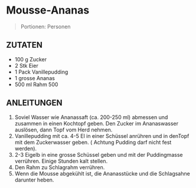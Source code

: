 # Mousse-Ananas


> Portionen:  Personen

## ZUTATEN

* 100 g Zucker
* 2 Stk Eier
* 1 Pack Vanillepudding
* 1 grosse Ananas
* 500 ml Rahm 500

## ANLEITUNGEN

1. Soviel Wasser wie Ananassaft (ca. 200-250 ml) abmessen und zusammen in einen Kochtopf geben. Den Zucker im Ananaswasser auslösen, dann Topf vom Herd nehmen.
2. Vanillepudding mit ca. 4-5 El in einer Schüssel anrühren und in denTopf mit dem Zuckerwasser geben. ( Achtung Pudding darf nicht fest werden).
3. 2-3 Eigelb in eine grosse Schüssel geben und mit der Puddingmasse verrühren. Einige Stunden kalt stellen.
4. Den Rahm zu Schlagrahm verrühren.
5. Wenn die Mousse abgekühlt ist, die Ananasstücke und die Schlagsahne darunter heben.

